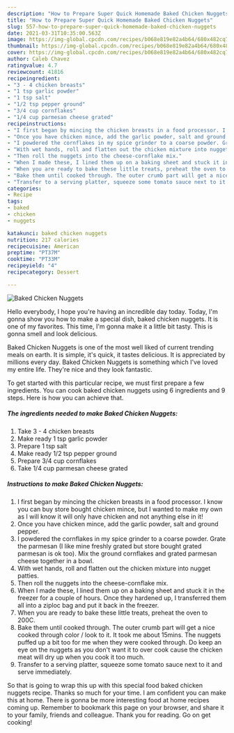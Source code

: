 ```yaml
---
description: "How to Prepare Super Quick Homemade Baked Chicken Nuggets"
title: "How to Prepare Super Quick Homemade Baked Chicken Nuggets"
slug: 557-how-to-prepare-super-quick-homemade-baked-chicken-nuggets
date: 2021-03-31T10:35:00.563Z
image: https://img-global.cpcdn.com/recipes/b068e819e82a4b64/680x482cq70/baked-chicken-nuggets-recipe-main-photo.jpg
thumbnail: https://img-global.cpcdn.com/recipes/b068e819e82a4b64/680x482cq70/baked-chicken-nuggets-recipe-main-photo.jpg
cover: https://img-global.cpcdn.com/recipes/b068e819e82a4b64/680x482cq70/baked-chicken-nuggets-recipe-main-photo.jpg
author: Caleb Chavez
ratingvalue: 4.7
reviewcount: 41816
recipeingredient:
- "3 - 4 chicken breasts"
- "1 tsp garlic powder"
- "1 tsp salt"
- "1/2 tsp pepper ground"
- "3/4 cup cornflakes"
- "1/4 cup parmesan cheese grated"
recipeinstructions:
- "I first began by mincing the chicken breasts in a food processor. I know you can buy store bought chicken mince, but I wanted to make my own as I will know it will only have chicken and not anything else in it!"
- "Once you have chicken mince, add the garlic powder, salt and ground pepper."
- "I powdered the cornflakes in my spice grinder to a coarse powder. Grate the parmesan (I like mine freshly grated but store bought grated parmesan is ok too). Mix the ground cornflakes and grated parmesan cheese together in a bowl."
- "With wet hands, roll and flatten out the chicken mixture into nugget patties."
- "Then roll the nuggets into the cheese-cornflake mix."
- "When I made these, I lined them up on a baking sheet and stuck it in the freezer for a couple of hours. Once they hardened up, I transferred them all into a ziploc bag and put it back in the freezer."
- "When you are ready to bake these little treats, preheat the oven to 200C."
- "Bake them until cooked through. The outer crumb part will get a nice cooked through color / look to it. It took me about 15mins. The nuggets puffed up a bit too for me when they were cooked through. Do keep an eye on the nuggets as you don&#39;t want it to over cook cause the chicken meat will dry up when you cook it too much."
- "Transfer to a serving platter, squeeze some tomato sauce next to it and serve immediately."
categories:
- Recipe
tags:
- baked
- chicken
- nuggets

katakunci: baked chicken nuggets 
nutrition: 217 calories
recipecuisine: American
preptime: "PT37M"
cooktime: "PT33M"
recipeyield: "4"
recipecategory: Dessert

---
```



![Baked Chicken Nuggets](https://img-global.cpcdn.com/recipes/b068e819e82a4b64/680x482cq70/baked-chicken-nuggets-recipe-main-photo.jpg)

Hello everybody, I hope you're having an incredible day today. Today, I'm gonna show you how to make a special dish, baked chicken nuggets. It is one of my favorites. This time, I'm gonna make it a little bit tasty. This is gonna smell and look delicious.

Baked Chicken Nuggets is one of the most well liked of current trending meals on earth. It is simple, it's quick, it tastes delicious. It is appreciated by millions every day. Baked Chicken Nuggets is something which I've loved my entire life. They're nice and they look fantastic.




To get started with this particular recipe, we must first prepare a few ingredients. You can cook baked chicken nuggets using 6 ingredients and 9 steps. Here is how you can achieve that.

<!--inarticleads1-->

##### The ingredients needed to make Baked Chicken Nuggets:

1. Take 3 - 4 chicken breasts
1. Make ready 1 tsp garlic powder
1. Prepare 1 tsp salt
1. Make ready 1/2 tsp pepper ground
1. Prepare 3/4 cup cornflakes
1. Take 1/4 cup parmesan cheese grated




<!--inarticleads2-->

##### Instructions to make Baked Chicken Nuggets:

1. I first began by mincing the chicken breasts in a food processor. I know you can buy store bought chicken mince, but I wanted to make my own as I will know it will only have chicken and not anything else in it!
1. Once you have chicken mince, add the garlic powder, salt and ground pepper.
1. I powdered the cornflakes in my spice grinder to a coarse powder. Grate the parmesan (I like mine freshly grated but store bought grated parmesan is ok too). Mix the ground cornflakes and grated parmesan cheese together in a bowl.
1. With wet hands, roll and flatten out the chicken mixture into nugget patties.
1. Then roll the nuggets into the cheese-cornflake mix.
1. When I made these, I lined them up on a baking sheet and stuck it in the freezer for a couple of hours. Once they hardened up, I transferred them all into a ziploc bag and put it back in the freezer.
1. When you are ready to bake these little treats, preheat the oven to 200C.
1. Bake them until cooked through. The outer crumb part will get a nice cooked through color / look to it. It took me about 15mins. The nuggets puffed up a bit too for me when they were cooked through. Do keep an eye on the nuggets as you don&#39;t want it to over cook cause the chicken meat will dry up when you cook it too much.
1. Transfer to a serving platter, squeeze some tomato sauce next to it and serve immediately.




So that is going to wrap this up with this special food baked chicken nuggets recipe. Thanks so much for your time. I am confident you can make this at home. There is gonna be more interesting food at home recipes coming up. Remember to bookmark this page on your browser, and share it to your family, friends and colleague. Thank you for reading. Go on get cooking!
